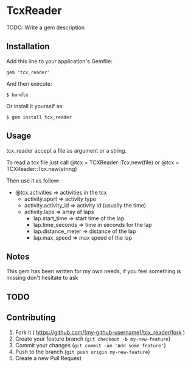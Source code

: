 # TcxReader

TODO: Write a gem description

## Installation

Add this line to your application's Gemfile:

    gem 'tcx_reader'

And then execute:

    $ bundle

Or install it yourself as:

    $ gem install tcx_reader

## Usage

  tcx_reader accept a file as argument or a string.

  To read a tcx file just call @tcx = TCXReader::Tcx.new(file) or @tcx = TCXReader::Tcx.new(string)

  Then use it as follow:

  - @tcx.activities   => activities in the tcx
    - activity.sport        => activity type
    - activity.activity_id  => activity id (usually the time)
    - activity.laps         => array of laps
      - lap.start_time        => start time of the lap
      - lap.time_seconds      => time in seconds for the lap
      - lap.distance_meter    => distance of the lap
      - lap.max_speed         => max speed of the lap

## Notes

This gem has been written for my own needs, if you feel something is missing don't hesitate to ask


## TODO

## Contributing

1. Fork it ( https://github.com/[my-github-username]/tcx_reader/fork )
2. Create your feature branch (`git checkout -b my-new-feature`)
3. Commit your changes (`git commit -am 'Add some feature'`)
4. Push to the branch (`git push origin my-new-feature`)
5. Create a new Pull Request
